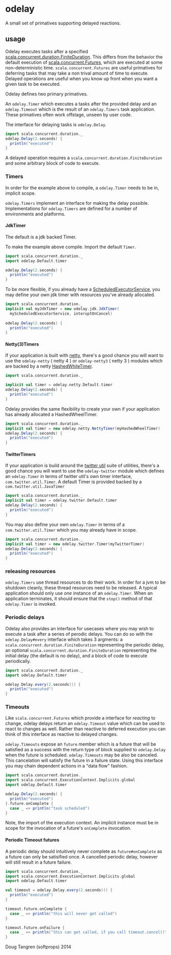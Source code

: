 # odelay

A small set of primatives supporting delayed reactions.

## usage

Odelay executes tasks after a specified [scala.concurrent.duration.FiniteDuration][fd].
This differs from the behavior the default execution of [scala.concurrent.Futures][fut], which are executed at some non-deterministic time.
`scala.concurrent.Futures` are useful primatives for deferring tasks that may take a non trival amount of time to execute.
Delayed operations are useful when you know up front when you want a given task to be executed.

Odelay defines two primary primatives.

An `odelay.Timer` which executes a tasks after the provided delay and an `odelay.Timeout` which is the result of an `odelay.Timers` task application.
These primatives often work offstage, unseen by user code.

The interface for delaying tasks is `odelay.Delay`.

```scala
import scala.concurrent.duration._
odelay.Delay(2.seconds) {
  println("executed")
}
```

A delayed operation requires a `scala.concurrent.duration.FiniteDuration` and some arbitrary block of code to execute.

### Timers

In order for the example above to compile, a `odelay.Timer` needs to be in, implicit scope.

`odelay.Timers` implement an interface for making the delay possible.
Implementations for `odelay.Timers` are defined for a number of environments and platforms.

#### JdkTimer

The default is a jdk backed Timer.

To make the example above compile. Import the default `Timer`.

```scala
import scala.concurrent.duration._
import odelay.Default.timer

odelay.Delay(2.seconds) {
  println("executed")
}
```

To be more flexible, if you already have a [ScheduledExecutorService][ses], you may define your own jdk timer with resources you've already allocated.

```scala
import scala.concurrent.duration._
implicit val myJdkTimer = new odelay.jdk.JdkTimer(
  myScheduledExecutorService, interuptOnCancel)
 
odelay.Delay(2.seconds) {
  println("executed")
}
```

#### Netty(3)Timers

If your application is built with [netty][netty], there's a good chance you will want to use the `odelay-netty` ( netty 4 ) or `odelay-netty3` ( netty 3 )
modules which are backed by a netty [HashedWhileTimer][hwt].

```scala
import scala.concurrent.duration._

implicit val timer = odelay.netty.Default.timer
odelay.Delay(2.seconds) {
  println("executed")
}
```

Odelay provides the same flexibility to create your own if your application has already allocated a HashedWheelTimer.

```scala
import scala.concurrent.duration._
implicit val timer = new odelay.netty.NettyTimer(myHashedWheelTimer)
odelay.Delay(2.seconds) {
  println("executed")
}
```

#### TwitterTimers

If your application is build around the [twitter util][tu] suite of utilities, there's a good chance you will want to use the `odelay-twitter` module which 
defines an `odelay.Timer` in terms of twitter util's own timer interface, `com.twitter.util.Timer`. A default Timer is provided backed by a `com.twitter.util.JavaTimer`

```scala
import scala.concurrent.duration._
implicit val timer = odelay.twitter.Default.timer
odelay.Delay(2.seconds) {
  println("executed")
}
```

You may also define your own `odelay.Timer` in terms of a `com.twitter.util.Timer` which you may already have in scope.

```scala
import scala.concurrent.duration._
implicit val timer = new odelay.twitter.Timer(myTwitterTimer)
odelay.Delay(2.seconds) {
  println("executed")
}
```

### releasing resources

`odelay.Timers` use thread resources to do their work. In order for a jvm to be shutdown cleanly, these thread resources need to be released.
A typical application should only use _one_ instance of an `odelay.Timer`.
When an application terminates, it should ensure that the `stop()` method of that `odelay.Timer` is invoked.

### Periodic delays

Odelay also provides an interface for usecases where you may wish to execute a task after a series of perodic delays.
You can do so with the `odelay.Delay#every` interface which takes 3 argments: a `scala.concurrent.duration.FiniteDuration` representing the periodic delay, an optional `scala.concurrent.duration.FiniteDuration` representing the initial delay (the default is no delay), and a block of code to execute periodically.

```scala
import scala.concurrent.duration._
import odelay.Default.timer

odelay.Delay.every(2.seconds)() {
  println("executed")
}
```

### Timeouts

Like `scala.concurrent.Futures` which provide a interface for _reacting_ to change, odelay delays return an `odelay.Timeout` value which
can be used to react to changes as well. Rather than reactive to deferred execution you can think of this interface as reactive to delayed changes.

`odelay.Timeouts` expose an `future` member which is a future that will be satisfied as a success with the return type of block supplied to `odelay.Delay` when the future is scheduled. `odelay.Timeouts` may be also be canceled. This cancelation will satisfy the future in a failure state. Using this interface you may chain dependent actions in a "data flow" fashion.

```scala
import scala.concurrent.duration._
import scala.concurrent.ExecutionContext.Implicits.global
import odelay.Default.timer

odelay.Delay(2.seconds) {
  println("executed")
}.future.onComplete {
  case _ => println("task scheduled")
}
```

Note, the import of the execution context. An implicit instance must be in scope for the invocation of a future's `onComplete` invocation.

#### Periodic Timeout futures

A periodic delay should intuitively never complete as `future#onComplete` as a future can only be satisified once.
A cancelled periodic delay, however will still result in a future failure.

```scala
import scala.concurrent.duration._
import scala.concurrent.ExecutionContext.Implicits.global
import odelay.Default.timer

val timeout = odelay.Delay.every(2.seconds)() {
  println("executed")
}

timeout.future.onComplete {
  case _ => println("this will never get called")
}

timeout.future.onFailure {
  case _ => println("this can get called, if you call timeout.cancel()")
}
```

Doug Tangren (softprops) 2014

[fd]: http://www.scala-lang.org/api/current/index.html#scala.concurrent.duration.FiniteDuration
[fut]: http://www.scala-lang.org/api/current/index.html#scala.concurrent.Future
[ses]: http://docs.oracle.com/javase/7/docs/api/java/util/concurrent/ScheduledExecutorService.html
[netty]: http://netty.io/
[hwt]: http://netty.io/4.0/api/io/netty/util/HashedWheelTimer.html
[tu]: http://twitter.github.io/util/
